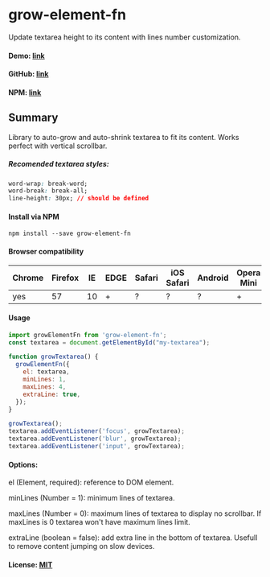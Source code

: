 # grow-element-fn

Update textarea height to its content with lines number customization.

#### Demo: [link](https://www.webpackbin.com/bins/-L-lOgKNYmW7vFRyuAKH)
#### GitHub: [link](https://github.com/Snowshield/grow-element-fn)
#### NPM: [link](https://www.npmjs.com/package/grow-element-fn)

## Summary
Library to auto-grow and auto-shrink textarea to fit its content. Works perfect with vertical scrollbar.
##### Recomended textarea styles:

```css
word-wrap: break-word;
word-break: break-all;
line-height: 30px; // should be defined
```


#### Install via NPM
```
npm install --save grow-element-fn
```

#### Browser compatibility

Chrome | Firefox | IE | EDGE | Safari | iOS Safari | Android | Opera Mini | Windows Phone IE
------ | --------|------|----|--------|------------|---------|------------|------------------
yes    | 57    | 10 | +   | ?    | ?        | ?       | +          | ?

#### Usage

```javascript
import growElementFn from 'grow-element-fn';
const textarea = document.getElementById("my-textarea");

function growTextarea() {
  growElementFn({
    el: textarea,
    minLines: 1,
    maxLines: 4,
    extraLine: true,
  });
}

growTextarea();
textarea.addEventListener('focus', growTextarea);
textarea.addEventListener('blur', growTextarea);
textarea.addEventListener('input', growTextarea);
```


#### Options:

el (Element, required): reference to DOM element.

minLines (Number = 1): minimum lines of textarea.

maxLines (Number = 0): maximum lines of textarea to display no scrollbar. If maxLines is 0 textarea won't have maximum lines limit.

extraLine (boolean = false): add extra line in the bottom of textarea. Usefull to remove content jumping on slow devices.


#### License: [MIT](http://www.opensource.org/licenses/mit-license.php)
